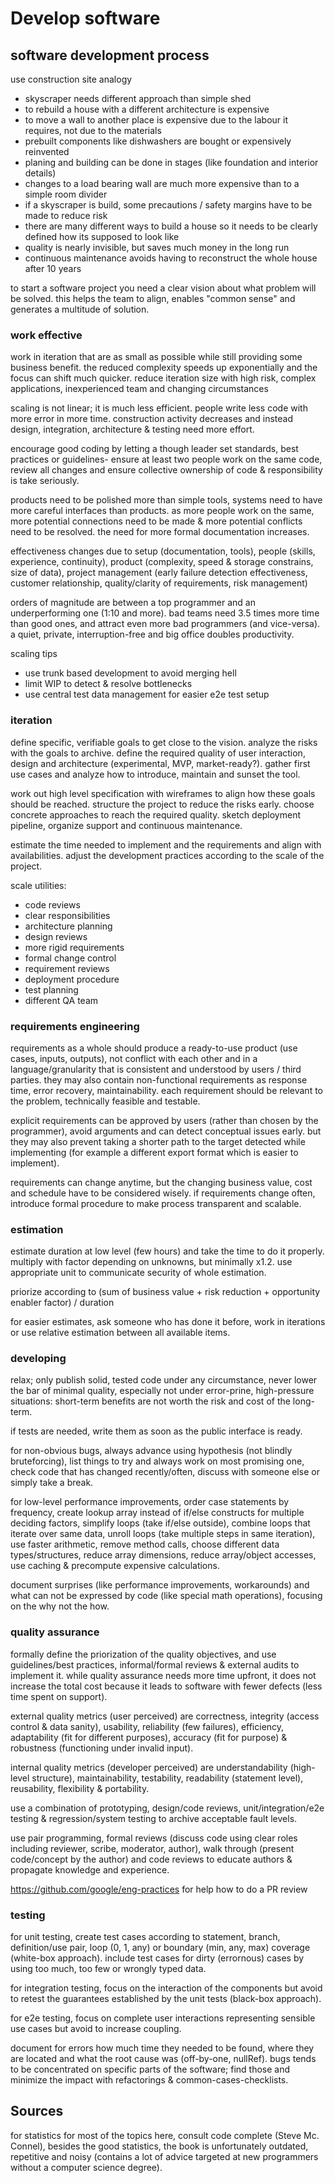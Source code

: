 # Develop software

## software development process

use construction site analogy
- skyscraper needs different approach than simple shed
- to rebuild a house with a different architecture is expensive
- to move a wall to another place is expensive due to the labour it requires, not due to the materials
- prebuilt components like dishwashers are bought or expensively reinvented
- planing and building can be done in stages (like foundation and interior details)
- changes to a load bearing wall are much more expensive than to a simple room divider
- if a skyscraper is build, some precautions / safety margins have to be made to reduce risk
- there are many different ways to build a house so it needs to be clearly defined how its supposed to look like
- quality is nearly invisible, but saves much money in the long run
- continuous maintenance avoids having to reconstruct the whole house after 10 years

to start a software project you need a clear vision about what problem will be solved.
this helps the team to align, enables "common sense" and generates a multitude of solution.

### work effective

work in iteration that are as small as possible while still providing some business benefit.
the reduced complexity speeds up exponentially and the focus can shift much quicker.
reduce iteration size with high risk, complex applications, inexperienced team and changing circumstances 

scaling is not linear; it is much less efficient. people write less code with more error in more time. construction activity decreases and instead design, integration, architecture & testing need more effort.

encourage good coding by letting a though leader set standards, best practices or guidelines- ensure at least two people work on the same code, review all changes and ensure collective ownership of code & responsibility is take seriously.

products need to be polished more than simple tools, systems need to have more careful interfaces than products. as more people work on the same, more potential connections need to be made & more potential conflicts need to be resolved. the need for more formal documentation increases.

effectiveness changes due to setup (documentation, tools), people (skills, experience, continuity), product (complexity, speed & storage constrains, size of data), project management (early failure detection effectiveness, customer relationship, quality/clarity of requirements, risk management)

orders of magnitude are between a top programmer and an underperforming one (1:10 and more). bad teams need 3.5 times more time than good ones, and attract even more bad programmers (and vice-versa). a quiet, private, interruption-free and big office doubles productivity.

scaling tips
- use trunk based development to avoid merging hell  
- limit WIP to detect & resolve bottlenecks  
- use central test data management for easier e2e test setup

### iteration

define specific, verifiable goals to get close to the vision.
analyze the risks with the goals to archive.
define the required quality of user interaction, design and architecture (experimental, MVP, market-ready?).
gather first use cases and analyze how to introduce, maintain and sunset the tool.

work out high level specification with wireframes to align how these goals should be reached.
structure the project to reduce the risks early.
choose concrete approaches to reach the required quality.
sketch deployment pipeline, organize support and continuous maintenance.

estimate the time needed to implement and the requirements and align with availabilities.
adjust the development practices according to the scale of the project.

scale utilities:
- code reviews
- clear responsibilities
- architecture planning
- design reviews
- more rigid requirements
- formal change control
- requirement reviews
- deployment procedure
- test planning
- different QA team

### requirements engineering

requirements as a whole should produce a ready-to-use product (use cases, inputs, outputs), not conflict with each other and in a language/granularity that is consistent and understood by users / third parties.
they may also contain non-functional requirements as response time, error recovery, maintainability.
each requirement should be relevant to the problem, technically feasible and testable.

explicit requirements can be approved by users (rather than chosen by the programmer), avoid arguments and can detect conceptual issues early.
but they may also prevent taking a shorter path to the target detected while implementing (for example a different export format which is easier to implement).

requirements can change anytime, but the changing business value, cost and schedule have to be considered wisely.
if requirements change often, introduce formal procedure to make process transparent and scalable.

### estimation

estimate duration at low level (few hours) and take the time to do it properly. multiply with factor depending on unknowns, but minimally x1.2. use appropriate unit to communicate security of whole estimation.

priorize according to (sum of business value + risk reduction + opportunity enabler factor) / duration

for easier estimates, ask someone who has done it before, work in iterations or use relative estimation between all available items.

### developing

relax; only publish solid, tested code under any circumstance, never lower the bar of minimal quality, especially not under error-prine, high-pressure situations: short-term benefits are not worth the risk and cost of the long-term.

if tests are needed, write them as soon as the public interface is ready.

for non-obvious bugs, always advance using hypothesis (not blindly bruteforcing), list things to try and always work on most promising one, check code that has changed recently/often, discuss with someone else or simply take a break.

for low-level performance improvements, order case statements by frequency, create lookup array instead of if/else constructs for multiple deciding factors, simplify loops (take if/else outside), combine loops that iterate over same data, unroll loops (take multiple steps in same iteration), use faster arithmetic, remove method calls, choose different data types/structures, reduce array dimensions, reduce array/object accesses, use caching & precompute expensive calculations.

document surprises (like performance improvements, workarounds) and what can not be expressed by code (like special math operations), focusing on the why not the how.

### quality assurance

formally define the priorization of the quality objectives, and use guidelines/best practices, informal/formal reviews & external audits to implement it. while quality assurance needs more time upfront, it does not increase the total cost because it leads to software with fewer defects (less time spent on support).

external quality metrics (user perceived) are correctness, integrity (access control & data sanity), usability, reliability (few failures), efficiency, adaptability (fit for different purposes), accuracy (fit for purpose) & robustness (functioning under invalid input).

internal quality metrics (developer perceived) are understandability (high-level structure), maintainability, testability, readability (statement level), reusability, flexibility & portability.

use a combination of prototyping, design/code reviews, unit/integration/e2e testing & regression/system testing to archive acceptable fault levels. 

use pair programming, formal reviews (discuss code using clear roles including reviewer, scribe, moderator, author), walk through (present code/concept by the author) and code reviews to educate authors & propagate knowledge and experience.

https://github.com/google/eng-practices for help how to do a PR review

### testing

for unit testing, create test cases according to statement, branch, definition/use pair, loop (0, 1, any) or boundary (min, any, max) coverage (white-box approach). include test cases for dirty (errornous) cases by using too much, too few or wrongly typed data.

for integration testing, focus on the interaction of the components but avoid to retest the guarantees established by the unit tests (black-box approach).

for e2e testing, focus on complete user interactions representing sensible use cases but avoid to increase coupling.

document for errors how much time they needed to be found, where they are located and what the root cause was (off-by-one, nullRef). bugs tends to be concentrated on specific parts of the software; find those and minimize the impact with refactorings & common-cases-checklists. 

## Sources

for statistics for most of the topics here, consult code complete (Steve Mc. Connel), besides the good statistics, the book is unfortunately outdated, repetitive and noisy (contains a lot of advice targeted at new programmers without a computer science degree).  
